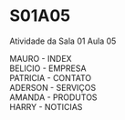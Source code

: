 <h1>S01A05</h1>

<p>Atividade da Sala 01 Aula 05</p>

<p>
MAURO - INDEX <br>
BELICIO - EMPRESA <br>
PATRICIA - CONTATO <br>
ADERSON - SERVIÇOS <br>
AMANDA - PRODUTOS <br>
HARRY - NOTICIAS <br>
</p>